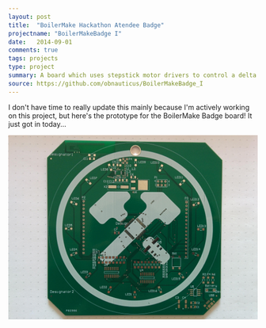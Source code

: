 ```yaml
---
layout: post
title:  "BoilerMake Hackathon Atendee Badge"
projectname: "BoilerMakeBadge I"
date:   2014-09-01
comments: true
tags: projects
type: project
summary: A board which uses stepstick motor drivers to control a delta robot.
source: https://github.com/obnauticus/BoilerMakeBadge_I
---
```


I don't have time to really update this mainly because I'm actively working on this project, but here's the prototype for the BoilerMake Badge board! It just got in today...

<img src="/assets/images/boilerbadgeprototype.jpeg">